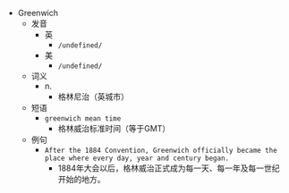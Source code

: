 - Greenwich
  - 发音
    - 英
      - `/undefined/`
    - 美
      - `/undefined/`
  - 词义
    - n.
      - 格林尼治（英城市）
  - 短语
    - `greenwich mean time`
      - 格林威治标准时间（等于GMT） 
  - 例句
    - `After the 1884 Convention, Greenwich officially became the place where every day, year and century began.`
      - 1884年大会以后，格林威治正式成为每一天、每一年及每一世纪开始的地方。

